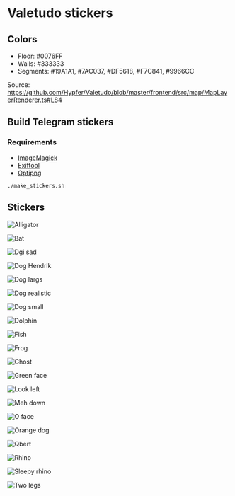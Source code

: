 # Valetudo stickers

## Colors

- Floor: #0076FF
- Walls: #333333
- Segments: #19A1A1, #7AC037, #DF5618, #F7C841, #9966CC

Source: https://github.com/Hypfer/Valetudo/blob/master/frontend/src/map/MapLayerRenderer.ts#L84

## Build Telegram stickers

### Requirements

- [ImageMagick](https://imagemagick.org/)
- [Exiftool](https://exiftool.org/)
- [Optipng](http://optipng.sourceforge.net/)

```
./make_stickers.sh
```


## Stickers

![Alligator](stickers_512/alligator.png)

![Bat](stickers_512/bat.png)

![Dgi sad](stickers_512/dgi_sad.png)

![Dog Hendrik](stickers_512/dog_hendrik.png)

![Dog largs](stickers_512/dog_large.png)

![Dog realistic](stickers_512/dog_realistic.png)

![Dog small](stickers_512/dog_small.png)

![Dolphin](stickers_512/dolphin.png)

![Fish](stickers_512/fish.png)

![Frog](stickers_512/frog.png)

![Ghost](stickers_512/ghost.png)

![Green face](stickers_512/green_face.png)

![Look left](stickers_512/look_left.png)

![Meh down](stickers_512/meh_down.png)

![O face](stickers_512/o_face.png)

![Orange dog](stickers_512/orange_dog.png)

![Qbert](stickers_512/qbert.png)

![Rhino](stickers_512/rhino.png)

![Sleepy rhino](stickers_512/sleepy_rhino.png)

![Two legs](stickers_512/two_legs.png)